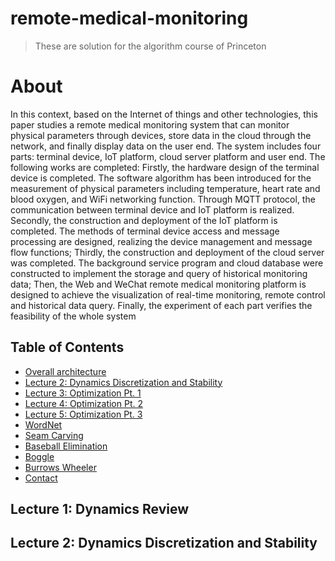# remote-medical-monitoring
> These are solution for the algorithm course of Princeton
# About
In this context, based on the Internet of things and other technologies, this paper studies a remote 
medical monitoring system that can monitor physical parameters through devices, store data in the cloud 
through the network, and finally display data on the user end. The system includes four parts: terminal 
device, IoT platform, cloud server platform and user end. The following works are completed: Firstly, the 
hardware design of the terminal device is completed. The software algorithm has been introduced for the 
measurement of physical parameters including temperature, heart rate and blood oxygen, and WiFi 
networking function. Through MQTT protocol, the communication between terminal device and IoT
platform is realized. Secondly, the construction and deployment of the IoT platform is completed. The 
methods of terminal device access and message processing are designed, realizing the device management 
and message flow functions; Thirdly, the construction and deployment of the cloud server was completed. 
The background service program and cloud database were constructed to implement the storage and query 
of historical monitoring data; Then, the Web and WeChat remote medical monitoring platform is designed
to achieve the visualization of real-time monitoring, remote control and historical data query. Finally, the 
experiment of each part verifies the feasibility of the whole system
## Table of Contents
* [Overall architecture](#lecture-1-dynamics-review)
* [Lecture 2: Dynamics Discretization and Stability](#lecture-2-dynamics-discretization-and-stability)
* [Lecture 3: Optimization Pt. 1](#lecture-3-optimization-pt-1)
* [Lecture 4: Optimization Pt. 2](#lecture-4-optimization-pt-2)
* [Lecture 5: Optimization Pt. 3](#lecture-5-optimization-pt-3)
* [WordNet](#wordnet)
* [Seam Carving](#seam-carving)
* [Baseball Elimination](#baseball-elimination)
* [Boggle](#boggle)
* [Burrows Wheeler](#burrows-wheeler)
* [Contact](#contact)
<!-- * [License](#license) -->


## Lecture 1: Dynamics Review
## Lecture 2: Dynamics Discretization and Stability
